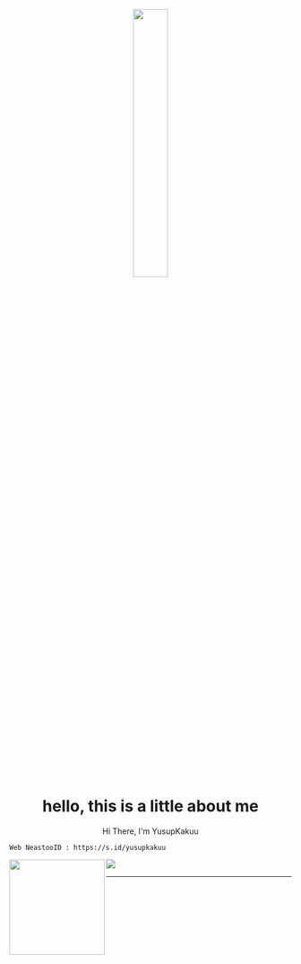 <p align="center">

<img src="https://github.com/yusup909/ReadMee/blob/main/a6cc8b081a0ce93967582afe4e2f624d.jpg" width="35%" style="margin-left: auto;margin-right: auto;display: block;">

</p>

<h1 align='center'>hello, this is a little about me</h1>
<p align='center'>Hi There, I'm YusupKakuu</p>

<p align='center'>
  
    Web NeastooID : https://s.id/yusupkakuu

<div>
  <img height="170" align="left" src="https://github-readme-stats.vercel.app/api?username=yusup909&count_private=true&include_all_commits=true&show_icons=true&theme=transparent" />

  <img src="https://github-readme-stats.vercel.app/api/top-langs/?username=yusup909&layout=compact&show_icons=true&theme=tokyonight" />
</div>

----------
